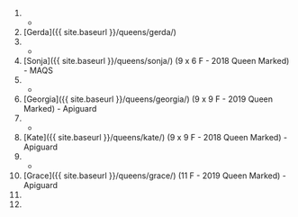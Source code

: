 1. -
1. [Gerda]({{ site.baseurl }}/queens/gerda/)
1. -
1. [Sonja]({{ site.baseurl }}/queens/sonja/) (9 x 6 F - 2018 Queen Marked) - MAQS
1. -
1. [Georgia]({{ site.baseurl }}/queens/georgia/) (9 x 9 F - 2019 Queen Marked) - Apiguard
1. -
1. [Kate]({{ site.baseurl }}/queens/kate/) (9 x 9 F - 2018 Queen Marked) - Apiguard
1. -
1. [Grace]({{ site.baseurl }}/queens/grace/) (11 F - 2019 Queen Marked) - Apiguard
1. 
1. 